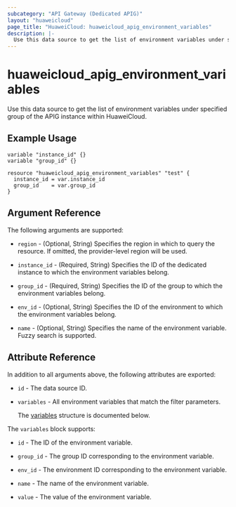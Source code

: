 ```yaml
---
subcategory: "API Gateway (Dedicated APIG)"
layout: "huaweicloud"
page_title: "HuaweiCloud: huaweicloud_apig_environment_variables"
description: |-
  Use this data source to get the list of environment variables under specified group of the APIG instance within HuaweiCloud.
---
```


# huaweicloud_apig_environment_variables

Use this data source to get the list of environment variables under specified group of the APIG instance within HuaweiCloud.

## Example Usage

```hcl
variable "instance_id" {}
variable "group_id" {}

resource "huaweicloud_apig_environment_variables" "test" {
  instance_id = var.instance_id
  group_id    = var.group_id
}
```

## Argument Reference

The following arguments are supported:

* `region` - (Optional, String) Specifies the region in which to query the resource.
  If omitted, the provider-level region will be used.

* `instance_id` - (Required, String) Specifies the ID of the dedicated instance to which the environment variables belong.

* `group_id` - (Required, String) Specifies the ID of the group to which the environment variables belong.

* `env_id` - (Optional, String) Specifies the ID of the environment to which the environment variables belong.

* `name` - (Optional, String) Specifies the name of the environment variable.
  Fuzzy search is supported.

## Attribute Reference

In addition to all arguments above, the following attributes are exported:

* `id` - The data source ID.

* `variables` - All environment variables that match the filter parameters.

  The [variables](#variables_struct) structure is documented below.

<a name="variables_struct"></a>
The `variables` block supports:

* `id` - The ID of the environment variable.

* `group_id` - The group ID corresponding to the environment variable.

* `env_id` - The environment ID corresponding to the environment variable.

* `name` - The name of the environment variable.

* `value` - The value of the environment variable.
